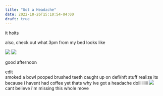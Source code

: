 ```yaml
---
title: "Got a Headache"
date: 2022-10-26T15:10:54-04:00
draft: true
---
```


it hoits  

also, check out what 3pm from my bed looks like

![](/ima_b7dea92.jpeg)
![](/ima_a9b2d01.jpeg)

good afternoon

edit  
smoked a bowl pooped brushed teeth caught up on defi/nft stuff realize its because i havent had coffee yet thats why ive got a headache doiiiiiiiii ![](https://s3.tradingview.com/snapshots/i/iPhla8op.png) cant believe i'm missing this whole move